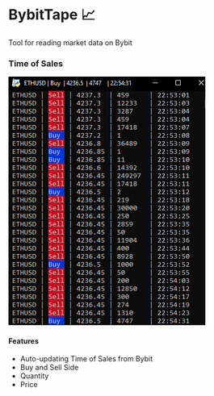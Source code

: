 # BybitTape :chart_with_upwards_trend:

Tool for reading market data on Bybit


### Time of Sales

![Time and Sales](TimeandSales.PNG)

####  Features

* Auto-updating Time of Sales from Bybit
* Buy and Sell Side
* Quantity
* Price 